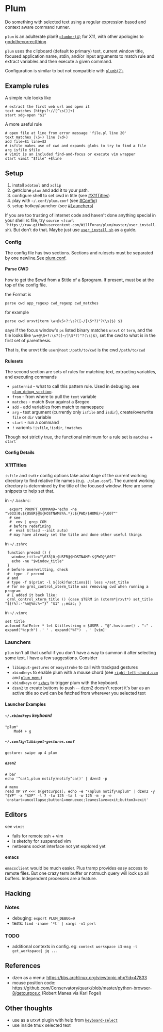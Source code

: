 # Plum
Do something with selected text using a regular expression based and context aware command runner. 

`plum` is an adulterate plan9 [`plumber(4)`](https://9fans.github.io/plan9port/man/man4/plumber.html) for X11, with other apologies to [godothecorrectthing](https://github.com/andrewchambers/godothecorrectthing).

`plum` uses the clipboard (default to primary) text, current window title, focused application name, stdin, and/or input arguments to match rule and extract variables and then execute a given command.

Configuration is similar to but not compatible with [`plumb(7)`](https://9fans.github.io/plan9port/man/man7/plumb.html).

## Example rules

A simple rule looks like
```
# extract the first web url and open it
text matches (https?://[^\s()]+)
start xdg-open "$1"
```

A more useful rule
```
# open file at line from error message 'file.pl line 20'
text matches (\S+) line (\d+)
add file=$1 line=$2 
# isfile makes use of cwd and expands globs to try to find a file
arg isfile $file
# vimit is an included find-and-focus or execute vim wrapper
start vimit "$file" +$line
```

## Setup

1. install `xdotool` and `xclip`
1. get/clone `plum` and add it to your path.
2. configure shell to set cwd in title (see [#X11Titles](#x11titles))
3. play with `~/.conf/plum.conf` (see [#Config](#config))
4. setup hotkey/launcher (see [#Launchers](#launchers)) 

If you are too trusting of internet code and haven't done anything special in your shell rc file, try `source <(curl 'https://raw.githubusercontent.com/WillForan/plum/master/user_install.sh`). But don't do that. Maybe just use [`user_install.sh`](user_install.sh) as a guide.


### Config
The config file has two sections. Sections and rulesets must be separated by one newline.See [plum.conf](plum.conf).

#### Parse CWD
how to get the $cwd from a $title of a $program. If present, must be at the top of the config file. 

the Format is 
```
parse cwd app_regexp cwd_regexp cwd_matches
```

for example
```
parse cwd urxvt|term \w+@\S+?:\s?([~/]\S*?)"?(\s|$) $1
```

says if the focus window's `ps` listed binary matches `urxvt` or `term`, and the tile looks like `\w+@\S+?:\s?([~/]\S*?)"?(\s|$)`, set the cwd to what is in the first set of parenthesis. 

That is, the urxvt title `user@host:/path/to/cwd` is the cwd `/path/to/cwd`

#### Rulesets
The second section are sets of rules for matching text, extracting variables, and executing commands
* `patternid` - what to call this pattern rule. Used in debuging. see [`plum_debug_section`](plum_debug_section).
* `from` - from where to pull the `text` variable 
* `matches` - match $var against a $regex
* `add` - add variables from match to namespace
* `arg` - test argument (currently only `isfile` and `isdir`), create/overwrite `file` or `dir` variable
* `start` - run a command
* `!` varients `!isfile`,`!isdir`, `!matches`

Though not strictly true, the functional minimum for a rule set is `matches` + `start`

#### Config Details

### X11Titles

`isfile` and `isdir` config options take advantage of the current working directory to find relative file names (e.g. `./plum.conf`). The current working directory is determined by the title of the focused window. Here are some snippets to help set that.


in `~/.bashrc`:

```
  export PROMPT_COMMAND='echo -ne "\033]0;${USER}@${HOSTNAME%%.*}:${PWD/$HOME/~}\007"'
  # see 
  #  env | grep COM
  # before redefining
  #  eval $(fasd --init auto) 
  # may have already set the title and done other useful things
```

in `~/.zshrc`

```
 function precmd () {
   window_title="\033]0;$USER@$HOSTNAME:${PWD}\007"
   echo -ne "$window_title"
 }
 # before overwritting, check 
 #  type -f precmd
 # and
 # type -f $(print -l ${(ok)functions})| less +/set_title
 # for me grml_control_xterm_title was removing cwd when running a program
 # I added it back like:
 grml_control_xterm_title () {case $TERM in (xterm*|rxvt*) set_title "${(%):-"%n@%m:%~"}" "$1" ;;esac; }

```

in `~/.vimrc`

```
set title
autocmd BufEnter * let &titlestring = $USER . "@".hostname() . ":" . expand("%:p:h") .' ' . expand("%F")  . ' [vim]'
```

### Launchers

`plum` isn't all that useful if you don't have a way to summon it after selecting some text. I have a few suggestions. Consider
 * `libinput-gestures` or `easystroke` to call with trackpad gestures
 * `xbindkeys` to enable plum with a mouse chord (see [`right-left-chord.scm`](right-left-chord.scm) and [`plum_menu`](plum_menu))
 * `xbindkeys` or [`sxhcs`](https://github.com/baskerville/sxhkd) to trigger plum with the keyboard.
 * `dzen2` to create buttons to push -- dzen2 doesn't report it's bar as an active title so cwd can be fetched from wherever you selected text

#### Launcher Examples

##### `~/.xbindkeys` keyboard
```
"plum"
    Mod4 + g

```

##### `~/.config/libinput-gestures.conf`
```
gesture: swipe up 4	plum
```

##### `dzen2`
```
# bar
echo '^ca(1,plum notify)notify^ca()' | dzen2 -p 

# menu
read XP YP <<< $(getcurpos); echo -e "\nplum notify\nplum" | dzen2 -y "$YP" -x "$XP" -l 7 -tw 125 -ta l -w 125 -m -p -e 'onstart=uncollapse;button1=menuexec;leaveslave=exit;button3=exit'
```


## Editors
see `vimit` 
 - fails for remote ssh + vim
 - is sketchy for suspended vim
 - netbeans socket interface not yet explored yet

#### emacs
`emacsclient` would be much easier. Plus tramp provides easy access to remote files. But one crazy term buffer or notmuch query will lock up all buffers. Independent processes are a feature.

## Hacking
### Notes
* debuging: `export PLUM_DEBUG=9`
* tests:    `find -iname '*t' | xargs -n1 perl`

### TODO
- additional contexts in config. eg: `context workspace i3-msg -t get_workspace| jq ...`

## References
- dzen as a menu: https://bbs.archlinux.org/viewtopic.php?id=47833
- mouse position code: https://github.com/Conservatory/quark/blob/master/python-browser-8/getcurpos.c (Robert Manea via Karl Fogel)

## Other thoughts
* use as a urxvt plugin with help from [`keyboard-select`](https://github.com/muennich/urxvt-perls)
* use inside tmux selected text

